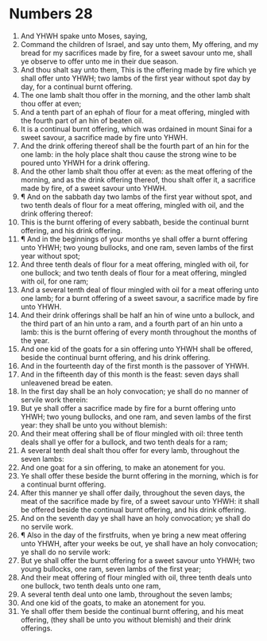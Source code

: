 ﻿# Numbers 28
1. And YHWH spake unto Moses, saying, 
2. Command the children of Israel, and say unto them, My offering, and my bread for my sacrifices made by fire, for a sweet savour unto me, shall ye observe to offer unto me in their due season. 
3. And thou shalt say unto them, This is the offering made by fire which ye shall offer unto YHWH; two lambs of the first year without spot day by day, for a continual burnt offering. 
4. The one lamb shalt thou offer in the morning, and the other lamb shalt thou offer at even; 
5. And a tenth part of an ephah of flour for a meat offering, mingled with the fourth part of an hin of beaten oil. 
6. It is a continual burnt offering, which was ordained in mount Sinai for a sweet savour, a sacrifice made by fire unto YHWH. 
7. And the drink offering thereof shall be the fourth part of an hin for the one lamb: in the holy place shalt thou cause the strong wine to be poured unto YHWH for a drink offering. 
8. And the other lamb shalt thou offer at even: as the meat offering of the morning, and as the drink offering thereof, thou shalt offer it, a sacrifice made by fire, of a sweet savour unto YHWH. 
9. ¶ And on the sabbath day two lambs of the first year without spot, and two tenth deals of flour for a meat offering, mingled with oil, and the drink offering thereof: 
10. This is the burnt offering of every sabbath, beside the continual burnt offering, and his drink offering. 
11. ¶ And in the beginnings of your months ye shall offer a burnt offering unto YHWH; two young bullocks, and one ram, seven lambs of the first year without spot; 
12. And three tenth deals of flour for a meat offering, mingled with oil, for one bullock; and two tenth deals of flour for a meat offering, mingled with oil, for one ram; 
13. And a several tenth deal of flour mingled with oil for a meat offering unto one lamb; for a burnt offering of a sweet savour, a sacrifice made by fire unto YHWH. 
14. And their drink offerings shall be half an hin of wine unto a bullock, and the third part of an hin unto a ram, and a fourth part of an hin unto a lamb: this is the burnt offering of every month throughout the months of the year. 
15. And one kid of the goats for a sin offering unto YHWH shall be offered, beside the continual burnt offering, and his drink offering. 
16. And in the fourteenth day of the first month is the passover of YHWH. 
17. And in the fifteenth day of this month is the feast: seven days shall unleavened bread be eaten. 
18. In the first day shall be an holy convocation; ye shall do no manner of servile work therein: 
19. But ye shall offer a sacrifice made by fire for a burnt offering unto YHWH; two young bullocks, and one ram, and seven lambs of the first year: they shall be unto you without blemish: 
20. And their meat offering shall be of flour mingled with oil: three tenth deals shall ye offer for a bullock, and two tenth deals for a ram; 
21. A several tenth deal shalt thou offer for every lamb, throughout the seven lambs: 
22. And one goat for a sin offering, to make an atonement for you. 
23. Ye shall offer these beside the burnt offering in the morning, which is for a continual burnt offering. 
24. After this manner ye shall offer daily, throughout the seven days, the meat of the sacrifice made by fire, of a sweet savour unto YHWH: it shall be offered beside the continual burnt offering, and his drink offering. 
25. And on the seventh day ye shall have an holy convocation; ye shall do no servile work. 
26. ¶ Also in the day of the firstfruits, when ye bring a new meat offering unto YHWH, after your weeks be out, ye shall have an holy convocation; ye shall do no servile work: 
27. But ye shall offer the burnt offering for a sweet savour unto YHWH; two young bullocks, one ram, seven lambs of the first year; 
28. And their meat offering of flour mingled with oil, three tenth deals unto one bullock, two tenth deals unto one ram, 
29. A several tenth deal unto one lamb, throughout the seven lambs; 
30. And one kid of the goats, to make an atonement for you. 
31. Ye shall offer them beside the continual burnt offering, and his meat offering, (they shall be unto you without blemish) and their drink offerings. 
